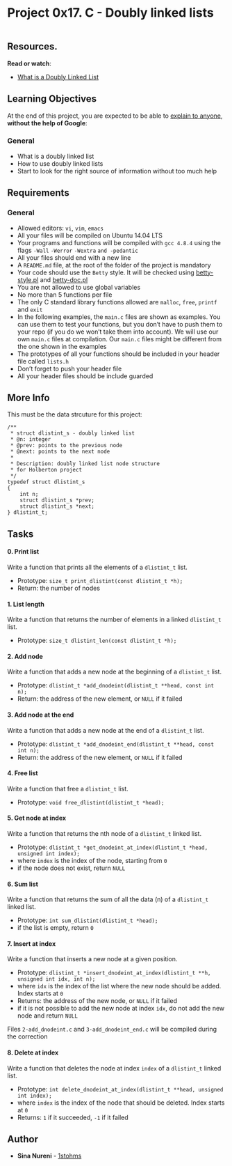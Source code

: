 <h1 class="gap">Project 0x17. C - Doubly linked lists</h1>

<p><img src="https://media.geeksforgeeks.org/wp-content/cdn-uploads/gq/2014/03/DLL1.png" alt="" style\="" /></p>


 <h2>Resources.</h2>

<p><strong>Read or watch</strong>:</p>

<ul>
<li><a href="https://www.youtube.com/watch?v=k0pjD12bzP0" title="What is a Doubly Linked List" target="_blank">What is a Doubly Linked List</a> </li>
</ul>

<h2>Learning Objectives</h2>

<p>At the end of this project, you are expected to be able to <a href="https://fs.blog/2012/04/feynman-technique/" title="explain to anyone" target="_blank">explain to anyone</a>, <strong>without the help of Google</strong>:</p>

<h3>General</h3>

<ul>
<li>What is a doubly linked list</li>
<li>How to use doubly linked lists</li>
<li>Start to look for the right source of information without too much help</li>
</ul>

<h2>Requirements</h2>

<h3>General</h3>

<ul>
<li>Allowed editors: <code>vi</code>, <code>vim</code>, <code>emacs</code></li>
<li>All your files will be compiled on Ubuntu 14.04 LTS</li>
<li>Your programs and functions will be compiled with <code>gcc 4.8.4</code> using the flags <code>-Wall</code> <code>-Werror</code> <code>-Wextra</code> <code>and -pedantic</code></li>
<li>All your files should end with a new line</li>
<li>A <code>README.md</code> file, at the root of the folder of the project is mandatory</li>
<li>Your code should use the <code>Betty</code> style. It will be checked using <a href="https://github.com/holbertonschool/Betty/blob/master/betty-style.pl" title="betty-style.pl" target="_blank">betty-style.pl</a> and <a href="https://github.com/holbertonschool/Betty/blob/master/betty-doc.pl" title="betty-doc.pl" target="_blank">betty-doc.pl</a></li>
<li>You are not allowed to use global variables</li>
<li>No more than 5 functions per file</li>
<li>The only C standard library functions allowed are <code>malloc</code>, <code>free</code>, <code>printf</code> and <code>exit</code></li>
<li>In the following examples, the <code>main.c</code> files are shown as examples. You can use them to test your functions, but you don&rsquo;t have to push them to your repo (if you do we won&rsquo;t take them into account). We will use our own <code>main.c</code> files at compilation. Our <code>main.c</code> files might be different from the one shown in the examples</li>
<li>The prototypes of all your functions should be included in your header file called <code>lists.h</code></li>
<li>Don&rsquo;t forget to push your header file</li>
<li>All your header files should be include guarded</li>
</ul>

<h2>More Info</h2>

<p>This must be the data strcuture for this project:</p>

<pre><code>/**
 * struct dlistint_s - doubly linked list
 * @n: integer
 * @prev: points to the previous node
 * @next: points to the next node
 *
 * Description: doubly linked list node structure
 * for Holberton project
 */
typedef struct dlistint_s
{
    int n;
    struct dlistint_s *prev;
    struct dlistint_s *next;
} dlistint_t;
</code></pre>

 <h2 class="gap">Tasks</h2>
  <h4 class="task">
 0. Print list
  </h4>
<p>Write a function that prints all the elements of a <code>dlistint_t</code> list.</p>
<ul>
<li>Prototype: <code>size_t print_dlistint(const dlistint_t *h);</code></li>
<li>Return: the number of nodes</li>
</ul>

 <h4 class="task">
    1. List length
  </h4>
 <p>Write a function that returns the number of elements in a linked <code>dlistint_t</code> list.</p>
<ul>
<li>Prototype: <code>size_t dlistint_len(const dlistint_t *h);</code></li>
</ul>

<h4 class="task">
    2. Add node
</h4>
<p>Write a function that adds a new node at the beginning of a <code>dlistint_t</code> list.</p>

<ul>
<li>Prototype: <code>dlistint_t *add_dnodeint(dlistint_t **head, const int n);</code></li>
<li>Return: the address of the new element, or <code>NULL</code> if it failed</li>
</ul>

<h4 class="task">
    3. Add node at the end
</h4>
<p>Write a function that adds a new node at the end of a <code>dlistint_t</code> list.</p>

<ul>
<li>Prototype: <code>dlistint_t *add_dnodeint_end(dlistint_t **head, const int n);</code></li>
<li>Return: the address of the new element, or <code>NULL</code> if it failed</li>
</ul>

 <h4 class="task">
    4. Free list
</h4>
<p>Write a function that free a <code>dlistint_t</code> list.</p>
<ul>
<li>Prototype: <code>void free_dlistint(dlistint_t *head);</code></li>
</ul>

<h4 class="task">
    5. Get node at index
</h4>
<p>Write a function that returns the nth node of a <code>dlistint_t</code> linked list.</p>
<ul>
<li>Prototype: <code>dlistint_t *get_dnodeint_at_index(dlistint_t *head, unsigned int index);</code></li>
<li>where <code>index</code> is the index of the node, starting from <code>0</code></li>
<li>if the node does not exist, return <code>NULL</code></li>
</ul>

<h4 class="task">
    6. Sum list
</h4>
<p>Write a function that returns the sum of all the data (n) of a <code>dlistint_t</code> linked list.</p>
<ul>
<li>Prototype: <code>int sum_dlistint(dlistint_t *head);</code></li>
<li>if the list is empty, return <code>0</code></li>
</ul>

<h4 class="task">
    7. Insert at index
</h4>
<p>Write a function that inserts a new node at a given position.</p>
<ul>
<li>Prototype: <code>dlistint_t *insert_dnodeint_at_index(dlistint_t **h, unsigned int idx, int n);</code></li>
<li>where <code>idx</code> is the index of the list where the new node should be added. Index starts at <code>0</code></li>
<li>Returns: the address of the new node, or <code>NULL</code> if it failed</li>
<li>if it is not possible to add the new node at index <code>idx</code>, do not add the new node and return <code>NULL</code></li>
</ul>
<p>Files <code>2-add_dnodeint.c</code> and <code>3-add_dnodeint_end.c</code> will be compiled during the correction</p>

<h4 class="task">
    8. Delete at index
 </h4>
 <p>Write a function that deletes the node at index <code>index</code> of a <code>dlistint_t</code> linked list.</p>
<ul>
<li>Prototype: <code>int delete_dnodeint_at_index(dlistint_t **head, unsigned int index);</code></li>
<li>where <code>index</code> is the index of the node that should be deleted. Index starts at <code>0</code></li>
<li>Returns: <code>1</code> if it succeeded, <code>-1</code> if it failed</li>
</ul>

## Author
* **Sina Nureni** - [1stohms](https://github.com/1sohms)
